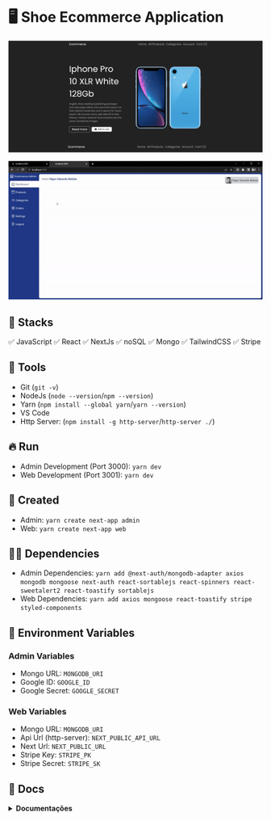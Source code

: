 # :desktop_computer: Shoe Ecommerce Application

<img src="./assets/cover.png" alt="Cover projeto" />
<p align="center"><img src="./assets/cover.gif" alt="Cover projeto" /><p>

## :briefcase: Stacks

✅ JavaScript
✅ React
✅ NextJs
✅ noSQL
✅ Mongo
✅ TailwindCSS
✅ Stripe

## :hammer: Tools

- Git (`git -v`)
- NodeJs (`node --version`/`npm --version`)
- Yarn (`npm install --global yarn`/`yarn --version`)
- VS Code
- Http Server: (`npm install -g http-server`/`http-server ./`)

## :fire: Run

- Admin Development (Port 3000): `yarn dev`
- Web Development (Port 3001): `yarn dev`

## :baby: Created

- Admin: `yarn create next-app admin`
- Web: `yarn create next-app web`

## :ok_man: Dependencies

- Admin Dependencies: `yarn add @next-auth/mongodb-adapter axios mongodb mongoose next-auth react-sortablejs react-spinners react-sweetalert2 react-toastify sortablejs`
- Web Dependencies: `yarn add axios mongoose react-toastify stripe styled-components`

## :triangular_flag_on_post: Environment Variables

### Admin Variables

- Mongo URL: `MONGODB_URI`
- Google ID: `GOOGLE_ID`
- Google Secret: `GOOGLE_SECRET`

### Web Variables

- Mongo URL: `MONGODB_URI`
- Api Url (http-server): `NEXT_PUBLIC_API_URL`
- Next Url: `NEXT_PUBLIC_URL`
- Stripe Key: `STRIPE_PK`
- Stripe Secret: `STRIPE_SK`

## :page_facing_up: Docs

<details>
<summary><b>Documentações</b></summary>

### :scroll: Documentações

- Next: `https://nextjs.org/`
- Next Auth: `https://next-auth.js.org/`
- Sortable: `https://www.npmjs.com/package/react-sortablejs`
- Spinners: `https://www.npmjs.com/package/react-spinners`
- Sweet Alert: `https://www.npmjs.com/package/sweetalert2`
- Toastify: `https://www.npmjs.com/package/react-toastify`
- Stripe: `https://stripe.com`
- Axios: `https://axios-http.com/`
- Mongo: `https://www.mongodb.com/`
- TailwindCSS: `https://tailwindcss.com/`
- Styled Components: `https://styled-components.com/`

<details>
